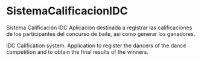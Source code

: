 # SistemaCalificacionIDC
Sistema Calificación IDC
Aplicación destinada a registrar las calificaciones de los participantes del concurso de baile, asi como generar los ganadores.

IDC Calification system.
Application to register the dancers of the dance competition and to obtain the final results of the winners.

